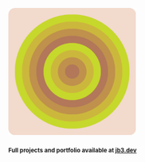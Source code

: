 <a href="https://github.com/jb3/fractal"><img width="256px" src="fractal-20251030-204344.png"/></a>

<sub>**Full projects and portfolio available at [jb3.dev](https://jb3.dev/)**</sub>

